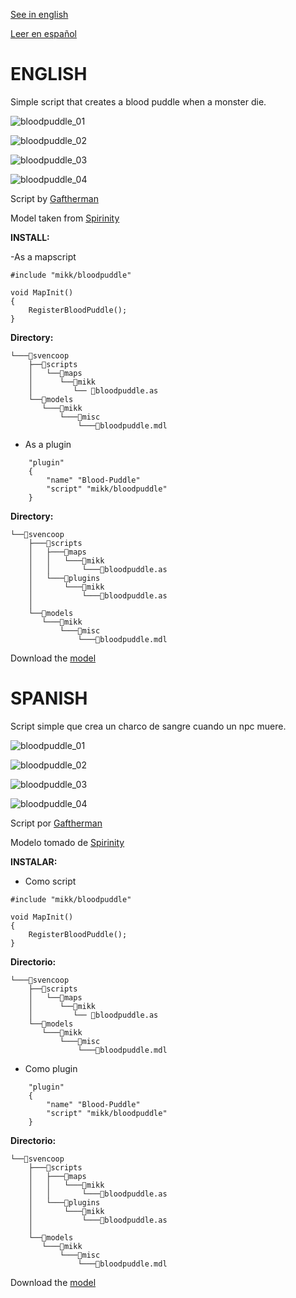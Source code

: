 [See in english](#english)

[Leer en español](#spanish)

# ENGLISH

Simple script that creates a blood puddle when a monster die.

![bloodpuddle_01](https://github.com/Mikk155/Sven-Co-op/blob/main/images/bloodpuddle_01.jpg)

![bloodpuddle_02](https://github.com/Mikk155/Sven-Co-op/blob/main/images/bloodpuddle_02.jpg)

![bloodpuddle_03](https://github.com/Mikk155/Sven-Co-op/blob/main/images/bloodpuddle_03.jpg)

![bloodpuddle_04](https://github.com/Mikk155/Sven-Co-op/blob/main/images/bloodpuddle_04.jpg)

Script by [Gaftherman](https://github.com/Gaftherman)

Model taken from [Spirinity](https://www.moddb.com/mods/spirinity)

**INSTALL:**

-As a mapscript

```angelscript
#include "mikk/bloodpuddle"

void MapInit()
{
	RegisterBloodPuddle();
}
```

**Directory:**
```
└───📁svencoop
    ├──📁scripts
    │   └──📁maps
    │      └──📁mikk
    │         └── 📄bloodpuddle.as
    └──📁models  
       └───📁mikk  
           └───📁misc  
               └───📄bloodpuddle.mdl
```

- As a plugin
```angelscript
	"plugin"
	{
		"name" "Blood-Puddle"
		"script" "mikk/bloodpuddle"
	}
```

**Directory:**
```
└──📁svencoop
    ├───📁scripts
    │   ├───📁maps
    │   │   └───📁mikk
    │   │       └───📄bloodpuddle.as
    │   └───📁plugins
    │       └───📁mikk
    │           └───📄bloodpuddle.as
    │
    └──📁models  
       └───📁mikk  
           └───📁misc  
               └───📄bloodpuddle.mdl
```

Download the [model](https://github.com/Mikk155/Sven-Co-op/blob/main/models/mikk/misc/bloodpuddle.mdl)

# SPANISH

Script simple que crea un charco de sangre cuando un npc muere.

![bloodpuddle_01](https://github.com/Mikk155/Sven-Co-op/blob/main/images/bloodpuddle_01.jpg)

![bloodpuddle_02](https://github.com/Mikk155/Sven-Co-op/blob/main/images/bloodpuddle_02.jpg)

![bloodpuddle_03](https://github.com/Mikk155/Sven-Co-op/blob/main/images/bloodpuddle_03.jpg)

![bloodpuddle_04](https://github.com/Mikk155/Sven-Co-op/blob/main/images/bloodpuddle_04.jpg)

Script por [Gaftherman](https://github.com/Gaftherman)

Modelo tomado de [Spirinity](https://www.moddb.com/mods/spirinity)

**INSTALAR:**

- Como script

```angelscript
#include "mikk/bloodpuddle"

void MapInit()
{
	RegisterBloodPuddle();
}
```

**Directorio:**
```
└───📁svencoop
    ├──📁scripts
    │   └──📁maps
    │      └──📁mikk
    │         └── 📄bloodpuddle.as
    └──📁models  
       └───📁mikk  
           └───📁misc  
               └───📄bloodpuddle.mdl
```

- Como plugin

```angelscript
	"plugin"
	{
		"name" "Blood-Puddle"
		"script" "mikk/bloodpuddle"
	}
```

**Directorio:**
```
└──📁svencoop
    ├───📁scripts
    │   ├───📁maps
    │   │   └───📁mikk
    │   │       └───📄bloodpuddle.as
    │   └───📁plugins
    │       └───📁mikk
    │           └───📄bloodpuddle.as
    │
    └──📁models  
       └───📁mikk  
           └───📁misc  
               └───📄bloodpuddle.mdl
```
Download the [model](https://github.com/Mikk155/Sven-Co-op/blob/main/models/mikk/misc/bloodpuddle.mdl)